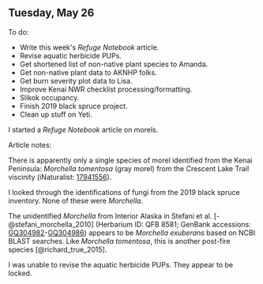 
## Tuesday, May 26

To do:

* Write this week's *Refuge Notebook* article.
* Revise aquatic herbicide PUPs.
* Get shortened list of non-native plant species to Amanda.
* Get non-native plant data to AKNHP folks.
* Get burn severity plot data to Lisa.
* Improve Kenai NWR checklist processing/formatting.
* Slikok occupancy.
* Finish 2019 black spruce project.
* Clean up stuff on Yeti.

I started a *Refuge Notebook* article on morels.

Article notes:

There is apparently only a single species of morel identified from the Kenai Peninsula: *Morchella tomentosa* (gray morel) from the Crescent Lake Trail viscinity (iNaturalist: [17941556](https://www.inaturalist.org/observations/17941556)).

I looked through the identifications of fungi from the 2019 black spruce inventory. None of these were *Morchella*.

The unidentified *Morchella* from Interior Alaska in Stefani et al. [-@stefani_morchella_2010] (Herbarium ID: QFB 8581; GenBank accessions: [GQ304982](https://www.ncbi.nlm.nih.gov/nuccore/GQ304982)-[GQ304986](https://www.ncbi.nlm.nih.gov/nuccore/GQ304986)) appears to be *Morchella exuberans* based on NCBI BLAST searches. Like *Morchella tomentosa*, this is another post-fire species [@richard_true_2015].

I was unable to revise the aquatic herbicide PUPs. They appear to be locked.
